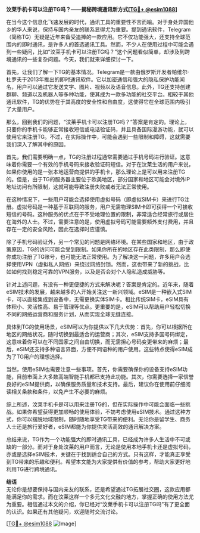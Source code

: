 **汶莱手机卡可以注册TG吗？——揭秘跨境通讯新方式[[TG💪+ @esim1088](https://t.me/s/esim1088)]**

在当今这个信息化飞速发展的时代，通讯工具的重要性不言而喻。对于身处异国他乡的华人来说，保持与国内亲友的联系显得尤为重要。提到通讯软件，Telegram（简称TG）无疑是近年来备受追捧的一款应用。它不仅功能强大，还支持全球范围内的即时通讯，是许多人的首选通讯工具。然而，不少人在使用过程中可能会遇到一些疑问，比如“汶莱手机卡可以注册TG吗？”这个问题看似简单，却涉及到跨境通讯的一些复杂问题。今天，我们就来详细探讨一下。

首先，让我们了解一下TG的基本情况。Telegram是一款由俄罗斯开发者帕维尔·杜罗夫于2013年推出的即时通讯软件。它以加密通信和强大的隐私保护功能闻名，用户可以通过它发送文字、图片、视频以及语音信息。此外，TG还支持创建群聊、频道以及机器人等多种功能，使其成为一款多功能的社交平台。相较于其他通讯软件，TG的优势在于其高度的安全性和自由度，这使得它在全球范围内吸引了大量用户。

那么，回到我们的问题，“汶莱手机卡可以注册TG吗？”答案是肯定的。理论上，只要你的手机卡能够正常接收短信或电话验证码，并且具备国际漫游功能，就可以使用它来注册TG。不过，在实际操作中，可能会遇到一些限制和障碍，这就需要我们深入了解其中的原因。

首先，我们需要明确一点，TG的注册过程通常需要通过手机号码进行验证。这意味着你需要一个有效的手机号码来接收验证码短信。对于在汶莱生活的用户来说，如果你使用的是一张本地运营商提供的手机卡，那么理论上是可以用来注册TG的。但是，由于TG的服务器主要位于欧美地区，部分国家和地区可能会对境外IP地址访问有所限制，这就可能导致注册失败或者无法正常使用。

在这种情况下，一些用户可能会选择使用虚拟号码（即虚拟SIM卡）来进行TG注册。虚拟号码是一种基于互联网的服务，用户无需物理SIM卡即可获得一个可接收短信的号码。这种服务的优点在于不受地理位置的限制，非常适合经常旅行或居住在海外的人士。不过，需要注意的是，使用虚拟号码可能需要额外支付费用，并且存在一定的安全风险，因此在选择时应谨慎。

除了手机号码验证外，另一个常见的问题是网络环境。在某些国家和地区，由于政策原因，TG的访问可能会受到限制。如果你所在的地区存在此类限制，那么即使你成功注册了TG账号，也可能无法正常使用。为了解决这一问题，许多用户会选择使用VPN（虚拟私人网络）来绕过网络封锁。然而，这也带来了新的挑战，比如如何找到稳定可靠的VPN服务，以及是否会对个人隐私造成威胁等。

针对上述问题，有没有一种更便捷的方式来解决呢？答案是肯定的。近年来，随着eSIM技术的发展，越来越多的人开始关注这一新兴领域。eSIM是一种嵌入式SIM卡，可以直接集成到设备中，无需更换实体SIM卡。相比传统SIM卡，eSIM具有体积小、灵活性高、易于管理等优点。更重要的是，eSIM可以帮助用户轻松切换不同的网络运营商和服务计划，从而实现全球无缝连接。

具体到TG的使用场景，eSIM可以为你提供以下几大优势：首先，你可以根据所在地区的网络状况，随时切换到最适合的运营商；其次，eSIM支持多国号码绑定，这意味着你可以在不同国家之间自由切换，而无需担心号码变更带来的麻烦；最后，eSIM还支持多种语言界面，方便不同语种的用户使用。这些特点使得eSIM成为了TG用户的理想选择。

当然，使用eSIM也需要注意一些事项。首先，你需要确保你的设备支持eSIM功能，目前市面上大多数高端智能手机都已支持此功能。其次，你需要选择一家信誉良好的eSIM提供商，以确保服务质量和技术支持。最后，建议你在使用前仔细阅读相关条款和条件，以免产生不必要的麻烦。

综上所述，汶莱手机卡是可以用来注册TG的，但在实际操作中可能会面临一些挑战。如果你希望获得更加顺畅的使用体验，不妨考虑使用eSIM技术。通过这种方式，你可以摆脱地域限制，随时随地享受TG带来的便利。无论你是留学生、商务人士还是旅行爱好者，eSIM都能为你提供灵活高效的通讯解决方案。

总结来说，TG作为一个功能强大的即时通讯工具，已经成为许多人生活中不可或缺的一部分。而对于身处汶莱的用户而言，无论是使用本地手机卡还是虚拟号码，亦或是选择eSIM技术，关键在于找到适合自己的方式。只有这样，才能真正享受到TG带来的乐趣和便利。希望本文能为大家提供有价值的参考，帮助大家更好地利用TG进行跨境通讯。

**结语**  
无论你是想要保持与国内亲友的联系，还是希望通过TG拓展社交圈，这款应用都能满足你的需求。而在汶莱这样一个多元文化交融的地方，掌握正确的使用方法尤为重要。相信通过本文的介绍，你已经对“汶莱手机卡可以注册TG吗”有了更全面的认识。如果还有其他疑问，欢迎随时交流讨论。

[[TG💪+ @esim1088](https://t.me/s/esim1088) ![Image](https://i.postimg.cc/4NQfJmqS/Snipaste-2025-05-13-00-14-12.png)]